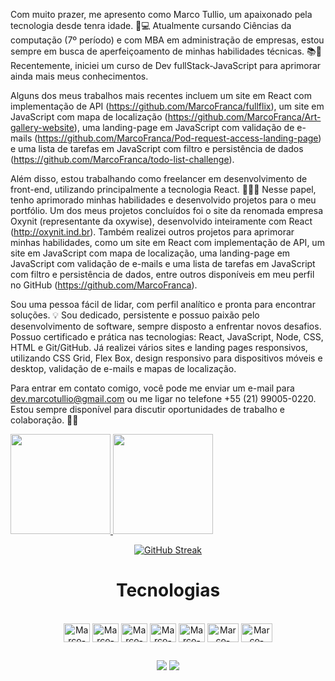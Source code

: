 Com muito prazer, me apresento como Marco Tullio, um apaixonado pela tecnologia desde tenra idade. 🤖💻 Atualmente cursando Ciências da computação (7º período) e com MBA em administração de empresas, estou sempre em busca de aperfeiçoamento de minhas habilidades técnicas. 📚💪 Recentemente, iniciei um curso de Dev fullStack-JavaScript para aprimorar ainda mais meus conhecimentos.

Alguns dos meus trabalhos mais recentes incluem um site em React com implementação de API (https://github.com/MarcoFranca/fullflix), um site em JavaScript com mapa de localização (https://github.com/MarcoFranca/Art-gallery-website), uma landing-page em JavaScript com validação de e-mails (https://github.com/MarcoFranca/Pod-request-access-landing-page) e uma lista de tarefas em JavaScript com filtro e persistência de dados (https://github.com/MarcoFranca/todo-list-challenge).

Além disso, estou trabalhando como freelancer em desenvolvimento de front-end, utilizando principalmente a tecnologia React. 🚀👨‍💻 Nesse papel, tenho aprimorado minhas habilidades e desenvolvido projetos para o meu portfólio. Um dos meus projetos concluídos foi o site da renomada empresa Oxynit (representante da oxywise), desenvolvido inteiramente com React (http://oxynit.ind.br). Também realizei outros projetos para aprimorar minhas habilidades, como um site em React com implementação de API, um site em JavaScript com mapa de localização, uma landing-page em JavaScript com validação de e-mails e uma lista de tarefas em JavaScript com filtro e persistência de dados, entre outros disponíveis em meu perfil no GitHub (https://github.com/MarcoFranca).

Sou uma pessoa fácil de lidar, com perfil analítico e pronta para encontrar soluções. 💡 Sou dedicado, persistente e possuo paixão pelo desenvolvimento de software, sempre disposto a enfrentar novos desafios. Possuo certificado e prática nas tecnologias: React, JavaScript, Node, CSS, HTML e Git/GitHub. Já realizei vários sites e landing pages responsivos, utilizando CSS Grid, Flex Box, design responsivo para dispositivos móveis e desktop, validação de e-mails e mapas de localização.

Para entrar em contato comigo, você pode me enviar um e-mail para dev.marcotullio@gmail.com ou me ligar no telefone +55 (21) 99005-0220. Estou sempre disponível para discutir oportunidades de trabalho e colaboração. 📧📞


<div style="display: inline" align="center" >
  <a href="https://github.com/MarcoFranca">
  <img height="160em" src="https://github-readme-stats.vercel.app/api?username=MarcoFranca&show_icons=true&theme=dracula&include_all_commits=true&count_private=true"/>
  <img height="160em" src="https://github-readme-stats.vercel.app/api/top-langs/?username=MarcoFranca&layout=compact&langs_count=7&theme=dracula"/>
</div>

<div align="center" width ="160em" height="160em">

[![GitHub Streak](https://github-readme-streak-stats.herokuapp.com/?user=MarcoFranca&theme=dark)](https://git.io/streak-stats)
  
  <h1>Tecnologias</h1>

</div>

<div align="center" style="display: inline_block"><br>
  <img align="center" alt="Marco-REACT" height="30" width="42" src="https://cdn.jsdelivr.net/gh/devicons/devicon/icons/react/react-original.svg" />
  <img align="center" alt="Marco-Js" height="30" width="42" src="https://cdn.jsdelivr.net/gh/devicons/devicon/icons/javascript/javascript-original.svg"/>
  <img align="center" alt="Marco-CSS" height="30" width="42" src="https://cdn.jsdelivr.net/gh/devicons/devicon/icons/css3/css3-plain.svg">
  <img align="center" alt="Marco-HTML" height="30" width="42" src="https://cdn.jsdelivr.net/gh/devicons/devicon/icons/html5/html5-plain.svg">
  <img align="center" alt="Marco-GIT" height="30" width="42" src="https://cdn.jsdelivr.net/gh/devicons/devicon/icons/git/git-plain.svg">
  <img align="center" alt="Marco-MONGO" height="30" width="50" src="https://cdn.jsdelivr.net/gh/devicons/devicon/icons/mongodb/mongodb-original-wordmark.svg" />
  <img align="center" alt="Marco-NODE" height="30" width="50" src="https://cdn.jsdelivr.net/gh/devicons/devicon/icons/nodejs/nodejs-original.svg" />
  
          
</div>

 ##
 
<div align="center"> 
  <a href = "mailto:dev.marcotullio@gmail.com"><img src="https://img.shields.io/badge/-Gmail-%23333?style=for-the-badge&logo=gmail&logoColor=white" target="_blank"></a>
  <a href="https://www.linkedin.com/in/marco-franca" target="_blank"><img src="https://img.shields.io/badge/-LinkedIn-%230077B5?style=for-the-badge&logo=linkedin&logoColor=white" target="_blank"></a> 
 
 
 
</div>
